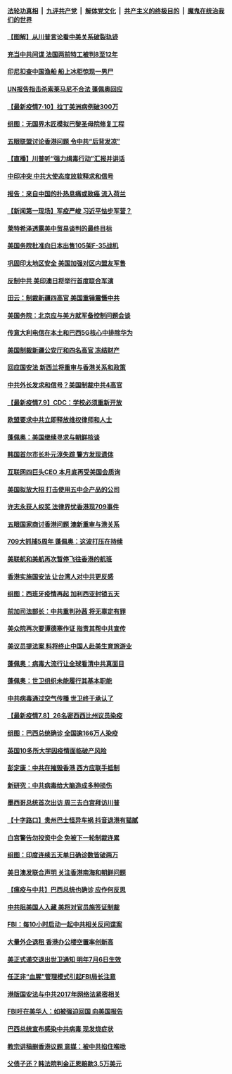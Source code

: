 ####  [法轮功真相](../../../../basic/blob/master/README.md?t=07111102) &nbsp;|&nbsp; [九评共产党](../../../../9ping.md/blob/master/README.md?t=07111102) &nbsp;|&nbsp; [解体党文化](../../../../jtdwh.md/blob/master/README.md?t=07111102)  &nbsp;|&nbsp; [共产主义的终极目的](../../../../gczydzjmd.md/blob/master/README.md?t=07111102) &nbsp;|&nbsp; [魔鬼在统治我们的世界](../../../../mgztzwmdsj.md/blob/master/README.md?t=07111102) 

#### [【图解】从川普言论看中美关系破裂轨迹](../pages/nsc418/n12247619.md?t=07111102) 

#### [充当中共间谍 法国两前特工被判8至12年](../pages/nsc418/n12247767.md?t=07111102) 

#### [印尼扣查中国渔船 船上冰柜惊现一男尸](../pages/nsc418/n12247693.md?t=07111102) 

#### [UN报告指击杀索莱马尼不合法 蓬佩奥回应](../pages/nsc418/n12247146.md?t=07111102) 

#### [【最新疫情7·10】拉丁美洲病例破300万](../pages/nsc418/n12245413.md?t=07111102) 

#### [组图：无国界木匠模拟巴黎圣母院修复工程](../pages/nsc418/n12243915.md?t=07111102) 

#### [五眼联盟讨论香港问题 令中共“后背发凉”](../pages/nsc418/n12247326.md?t=07111102) 

#### [【直播】川普听“强力缉毒行动”汇报并讲话](../pages/nsc418/n12247084.md?t=07111102) 

#### [中印冲突 中共大使态度放软释求和信号](../pages/nsc418/n12247210.md?t=07111102) 

#### [报告：来自中国的扑热息痛或致癌 流入荷兰](../pages/nsc418/n12246872.md?t=07111102) 

#### [【新闻第一现场】军疫严峻 习近平怯步军营？](../pages/nsc418/n12245547.md?t=07111102) 

#### [莱特希泽透露美中贸易谈判的最终目标](../pages/nsc418/n12246823.md?t=07111102) 

#### [美国务院批准向日本出售105架F-35战机](../pages/nsc418/n12246608.md?t=07111102) 

#### [巩固印太地区安全 美国加强对区内盟友军售](../pages/nsc418/n12246548.md?t=07111102) 

#### [反制中共 美印澳日将举行首度联合军演](../pages/nsc418/n12246462.md?t=07111102) 

#### [田云：制裁新疆四高官 美国重锤震慑中共](../pages/nsc418/n12246098.md?t=07111102) 

#### [美国务院：北京应与美方就军备控制问题会谈](../pages/nsc418/n12245183.md?t=07111102) 

#### [传意大利电信在本土和巴西5G核心中排除华为](../pages/nsc418/n12244770.md?t=07111102) 

#### [美国制裁新疆公安厅和四名高官 冻结财产](../pages/nsc418/n12244653.md?t=07111102) 

#### [回应国安法 新西兰将重审与香港关系和政策](../pages/nsc418/n12244085.md?t=07111102) 

#### [中共外长发求和信号？美国制裁中共4高官](../pages/nsc418/n12244813.md?t=07111102) 

#### [【最新疫情7.9】CDC：学校必须重新开放](../pages/nsc418/n12242776.md?t=07111102) 

#### [欧盟要求中共立即释放维权律师和人士](../pages/nsc418/n12244421.md?t=07111102) 

#### [蓬佩奥：美国继续寻求与朝鲜核谈](../pages/nsc418/n12244538.md?t=07111102) 

#### [韩国首尔市长朴元淳失踪 警方发现遗体](../pages/nsc418/n12243734.md?t=07111102) 

#### [互联网四巨头CEO 本月底再受美国会质询](../pages/nsc418/n12244283.md?t=07111102) 

#### [美国拟放大招 打击使用五中企产品的公司](../pages/nsc418/n12244402.md?t=07111102) 

#### [许志永获人权奖 法律界忧香港现709事件](../pages/nsc418/n12244380.md?t=07111102) 

#### [五眼国家商讨香港问题 澳新重审与港关系](../pages/nsc418/n12244260.md?t=07111102) 

#### [709大抓捕5周年 蓬佩奥：这波打压在持续](../pages/nsc418/n12243611.md?t=07111102) 

#### [美联航和美航再次暂停飞往香港的航班](../pages/nsc418/n12243607.md?t=07111102) 

#### [香港实施国安法 让台湾人对中共更反感](../pages/nsc418/n12243520.md?t=07111102) 

#### [组图：西班牙疫情再起 加利西亚封锁五天](../pages/nsc418/n12241508.md?t=07111102) 

#### [前加司法部长：中共重判孙茜 将无辜定有罪](../pages/nsc418/n12242297.md?t=07111102) 

#### [美众院再次要谭德塞作证 指责其帮中共宣传](../pages/nsc418/n12242500.md?t=07111102) 

#### [美议员提法案 料将终止中国人赴美生育旅游业](../pages/nsc418/n12242470.md?t=07111102) 

#### [蓬佩奥：病毒大流行让全球看清中共真面目](../pages/nsc418/n12242486.md?t=07111102) 

#### [蓬佩奥：世卫组织未能履行其基本职能](../pages/nsc418/n12242263.md?t=07111102) 

#### [中共病毒通过空气传播 世卫终于承认了](../pages/nsc418/n12241930.md?t=07111102) 

#### [【最新疫情7.8】26名密西西比州议员染疫](../pages/nsc418/n12239975.md?t=07111102) 

#### [组图：巴西总统确诊 全国逾166万人染疫](../pages/nsc418/n12240754.md?t=07111102) 

#### [英国10多所大学因疫情面临破产风险](../pages/nsc418/n12241724.md?t=07111102) 

#### [彭定康：中共在摧毁香港 西方应联手抵制](../pages/nsc418/n12241830.md?t=07111102) 

#### [新研究：中共病毒给大脑造成多种损伤](../pages/nsc418/n12241750.md?t=07111102) 

#### [墨西哥总统首次出访 周三去白宫拜访川普](../pages/nsc418/n12241397.md?t=07111102) 

#### [【十字路口】贵州巴士怪异车祸 抖音退港有猫腻](../pages/nsc418/n12240298.md?t=07111102) 

#### [白宫警告勿投资中企 免被下一轮制裁连累](../pages/nsc418/n12241334.md?t=07111102) 

#### [组图：印度连续五天单日确诊数皆破两万](../pages/nsc418/n12238724.md?t=07111102) 

#### [美日澳发联合声明 关注香港南海和朝鲜问题](../pages/nsc418/n12240998.md?t=07111102) 

#### [【瘟疫与中共】巴西总统也确诊 应作何反思](../pages/nsc418/n12240166.md?t=07111102) 

#### [中共阻美国人入藏 美将对官员施签证制裁](../pages/nsc418/n12240452.md?t=07111102) 

#### [FBI：每10小时启动一起中共相关反间谍案](../pages/nsc418/n12239799.md?t=07111102) 

#### [大量外企退租 香港办公楼空置率创新高](../pages/nsc418/n12240111.md?t=07111102) 

#### [美正式递交退出世卫通知 明年7月6日生效](../pages/nsc418/n12239902.md?t=07111102) 

#### [任正非“血腥”管理模式引起FBI局长注意](../pages/nsc418/n12239966.md?t=07111102) 

#### [港版国安法与中共2017年网络法紧密相关](../pages/nsc418/n12239427.md?t=07111102) 

#### [FBI吁在美华人：如被强迫回国 向美国报告](../pages/nsc418/n12239450.md?t=07111102) 

#### [巴西总统宣布感染中共病毒 现发烧症状](../pages/nsc418/n12239468.md?t=07111102) 

#### [教宗讲稿删香港议题 意媒：被中共掐住喉咙](../pages/nsc418/n12239424.md?t=07111102) 

#### [父债子还？韩法院判金正恩赔款3.5万美元](../pages/nsc418/n12239338.md?t=07111102) 

